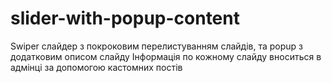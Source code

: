 # slider-with-popup-content

Swiper слайдер з покроковим перелистуванням слайдів, та popup з додатковим описом слайду 
Інформація по кожному слайду вноситься в адмінці за допомогою кастомних постів